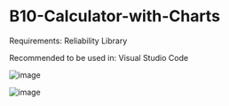 # B10-Calculator-with-Charts

Requirements: Reliability Library

Recommended to be used in: Visual Studio Code

![image](https://github.com/user-attachments/assets/85ce3379-a5f8-4d32-93cc-39edd94826d8)

![image](https://github.com/user-attachments/assets/7e6dc3e8-d26f-4915-87ab-722e302a156f)
